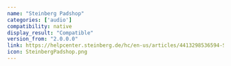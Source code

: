 ```yaml
---
name: "Steinberg Padshop"
categories: ['audio']
compatibility: native
display_result: "Compatible"
version_from: "2.0.0.0"
link: https://helpcenter.steinberg.de/hc/en-us/articles/4413298536594-Steinberg-Licensing-Steinberg-Download-Assistant-guide
icon: SteinbergPadshop.png
---
```


